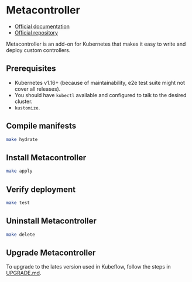 # Metacontroller

- [Official documentation](https://metacontroller.github.io/metacontroller/)
- [Official repository](https://github.com/metacontroller/metacontroller)

Metacontroller is an add-on for Kubernetes that makes it easy to write and deploy custom controllers.

## Prerequisites

- Kubernetes v1.16+ (because of maintainability, e2e test suite might not cover all releases).
- You should have `kubectl` available and configured to talk to the desired cluster.
- `kustomize`.

## Compile manifests

```bash
make hydrate
```

## Install Metacontroller

```bash
make apply
```

## Verify deployment

```bash
make test
```

## Uninstall Metacontroller

```bash
make delete
```

## Upgrade Metacontroller

To upgrade to the lates version used in Kubeflow, follow the steps in [UPGRADE.md](./UPDGRADE.md).
